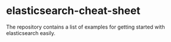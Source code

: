 elasticsearch-cheat-sheet
=========================

The repository contains a list of examples for getting started with elasticsearch easily.
